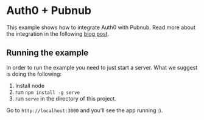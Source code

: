 # Auth0 + Pubnub

This example shows how to integrate Auth0 with Pubnub. Read more about the integration in the following [blog post]().


## Running the example

In order to run the example you need to just start a server. What we suggest is doing the following:

1. Install node
2. run `npm install -g serve`
3. run `serve` in the directory of this project.

Go to `http://localhost:3000` and you'll see the app running :).
